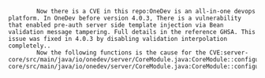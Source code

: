 
            Now there is a CVE in this repo:OneDev is an all-in-one devops platform. In OneDev before version 4.0.3, There is a vulnerability that enabled pre-auth server side template injection via Bean validation message tampering. Full details in the reference GHSA. This issue was fixed in 4.0.3 by disabling validation interpolation completely..
            Now the following functions is the cause for the CVE:server-core/src/main/java/io/onedev/server/CoreModule.java:CoreModule::configure();server-core/src/main/java/io/onedev/server/CoreModule.java:CoreModule::configure();
            